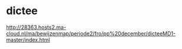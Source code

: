 # dictee
http://28363.hosts2.ma-cloud.nl/ma/bewijzenmap/periode2/fro/pp%20december/dicteeMD1-master/index.html
